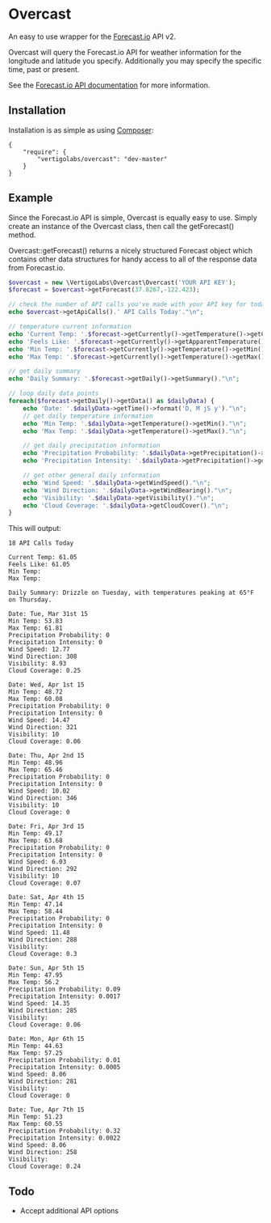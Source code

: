 # Overcast
An easy to use wrapper for the [Forecast.io](https://forecast.io) API v2.

Overcast will query the Forecast.io API for weather information for the longitude and latitude you specify. Additionally
you may specify the specific time, past or present. 

See the [Forecast.io API documentation](https://developer.forecast.io/docs/v2) for more information.

## Installation
Installation is as simple as using [Composer](http://getcomposer.org/):

```
{
    "require": {
        "vertigolabs/overcast": "dev-master"
    }
}
```

## Example
Since the Forecast.io API is simple, Overcast is equally easy to use.
Simply create an instance of the Overcast class, then call the getForecast() method.

Overcast::getForecast() returns a nicely structured Forecast object which contains other data structures for handy access to all of the response data from Forecast.io.  

```php
$overcast = new \VertigoLabs\Overcast\Overcast('YOUR API KEY');
$forecast = $overcast->getForecast(37.8267,-122.423);

// check the number of API calls you've made with your API key for today
echo $overcast->getApiCalls().' API Calls Today'."\n";

// temperature current information
echo 'Current Temp: '.$forecast->getCurrently()->getTemperature()->getCurrent()."\n";
echo 'Feels Like: '.$forecast->getCurrently()->getApparentTemperature()->getCurrent()."\n";
echo 'Min Temp: '.$forecast->getCurrently()->getTemperature()->getMin()."\n";
echo 'Max Temp: '.$forecast->getCurrently()->getTemperature()->getMax()."\n";

// get daily summary
echo 'Daily Summary: '.$forecast->getDaily()->getSummary()."\n";

// loop daily data points
foreach($forecast->getDaily()->getData() as $dailyData) {
	echo 'Date: '.$dailyData->getTime()->format('D, M jS y')."\n";
	// get daily temperature information
	echo 'Min Temp: '.$dailyData->getTemperature()->getMin()."\n";
	echo 'Max Temp: '.$dailyData->getTemperature()->getMax()."\n";

	// get daily precipitation information
	echo 'Precipitation Probability: '.$dailyData->getPrecipitation()->getProbability()."\n";
	echo 'Precipitation Intensity: '.$dailyData->getPrecipitation()->getIntensity()."\n";

	// get other general daily information
	echo 'Wind Speed: '.$dailyData->getWindSpeed()."\n";
	echo 'Wind Direction: '.$dailyData->getWindBearing()."\n";
	echo 'Visibility: '.$dailyData->getVisibility()."\n";
	echo 'Cloud Coverage: '.$dailyData->getCloudCover()."\n";
}
```

This will output:

```
18 API Calls Today

Current Temp: 61.05
Feels Like: 61.05
Min Temp: 
Max Temp: 

Daily Summary: Drizzle on Tuesday, with temperatures peaking at 65°F on Thursday.

Date: Tue, Mar 31st 15
Min Temp: 53.83
Max Temp: 61.81
Precipitation Probability: 0
Precipitation Intensity: 0
Wind Speed: 12.77
Wind Direction: 308
Visibility: 8.93
Cloud Coverage: 0.25

Date: Wed, Apr 1st 15
Min Temp: 48.72
Max Temp: 60.08
Precipitation Probability: 0
Precipitation Intensity: 0
Wind Speed: 14.47
Wind Direction: 321
Visibility: 10
Cloud Coverage: 0.06

Date: Thu, Apr 2nd 15
Min Temp: 48.96
Max Temp: 65.46
Precipitation Probability: 0
Precipitation Intensity: 0
Wind Speed: 10.02
Wind Direction: 346
Visibility: 10
Cloud Coverage: 0

Date: Fri, Apr 3rd 15
Min Temp: 49.17
Max Temp: 63.68
Precipitation Probability: 0
Precipitation Intensity: 0
Wind Speed: 6.03
Wind Direction: 292
Visibility: 10
Cloud Coverage: 0.07

Date: Sat, Apr 4th 15
Min Temp: 47.14
Max Temp: 58.44
Precipitation Probability: 0
Precipitation Intensity: 0
Wind Speed: 11.48
Wind Direction: 288
Visibility: 
Cloud Coverage: 0.3

Date: Sun, Apr 5th 15
Min Temp: 47.95
Max Temp: 56.2
Precipitation Probability: 0.09
Precipitation Intensity: 0.0017
Wind Speed: 14.35
Wind Direction: 285
Visibility: 
Cloud Coverage: 0.06

Date: Mon, Apr 6th 15
Min Temp: 44.63
Max Temp: 57.25
Precipitation Probability: 0.01
Precipitation Intensity: 0.0005
Wind Speed: 8.06
Wind Direction: 281
Visibility: 
Cloud Coverage: 0

Date: Tue, Apr 7th 15
Min Temp: 51.23
Max Temp: 60.55
Precipitation Probability: 0.32
Precipitation Intensity: 0.0022
Wind Speed: 8.06
Wind Direction: 258
Visibility: 
Cloud Coverage: 0.24
```

## Todo
* Accept additional API options